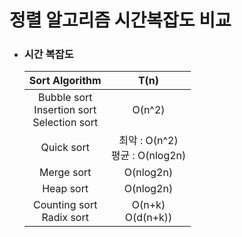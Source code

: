# 정렬 알고리즘 시간복잡도 비교

- ### 시간 복잡도 

  |                  Sort Algorithm                   |                T(n)                |
  | :-----------------------------------------------: | :--------------------------------: |
  | Bubble sort<br/>Insertion sort<br/>Selection sort |               O(n^2)               |
  |                    Quick sort                     | 최악 : O(n^2)<br/>평균 : O(nlog2n) |
  |                    Merge sort                     |             O(nlog2n)              |
  |                     Heap sort                     |             O(nlog2n)              |
  |           Counting sort<br/>Radix sort            |        O(n+k)<br/>O(d(n+k))        |